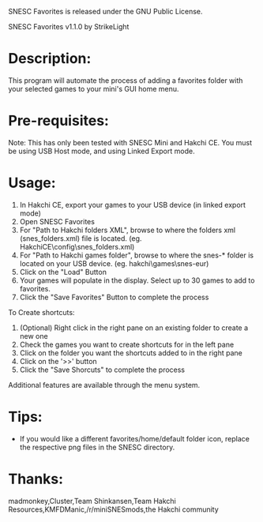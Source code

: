 SNESC Favorites is released under the GNU Public License.

SNESC Favorites v1.1.0 by StrikeLight

Description:
============
This program will automate the process of adding a favorites folder
with your selected games to your mini's GUI home menu.

Pre-requisites:
===============
Note: This has only been tested with SNESC Mini and Hakchi CE.
You must be using USB Host mode, and using Linked Export mode.

Usage:
======
1. In Hakchi CE, export your games to your USB device (in linked export mode)
2. Open SNESC Favorites
3. For "Path to Hakchi folders XML", browse to where the folders xml (snes_folders.xml) file
   is located. (eg. HakchiCE\config\snes_folders.xml)
4. For "Path to Hakchi games folder", browse to where the snes-* folder is located
   on your USB device. (eg. hakchi\games\snes-eur)
5. Click on the "Load" Button
6. Your games will populate in the display.  Select up to 30 games to add to favorites.
7. Click the "Save Favorites" Button to complete the process

To Create shortcuts:
1. (Optional) Right click in the right pane on an existing folder to create a new one
2. Check the games you want to create shortcuts for in the left pane
3. Click on the folder you want the shortcuts added to in the right pane
4. Click on the '>>' button
5. Click the "Save Shorcuts" to complete the process

Additional features are available through the menu system.


Tips:
=====
- If you would like a different favorites/home/default folder icon, replace the respective png files in the SNESC directory.


Thanks:
=======
madmonkey,Cluster,Team Shinkansen,Team Hakchi Resources,KMFDManic,/r/miniSNESmods,the Hakchi community
